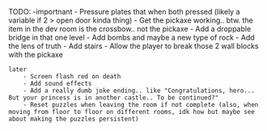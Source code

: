 TODO:
	-importnant
		- Pressure plates that when both pressed (likely a variable if 2 > open door kinda thing)
		- Get the pickaxe working.. btw. the item in the dev room is the crossbow.. not the pickaxe
		- Add a droppable bridge in that one level
		- Add bombs and maybe a new type of rock
		- Add the lens of truth
		- Add stairs
		- Allow the player to break those 2 wall blocks with the pickaxe

	later
		- Screen flash red on death
		- Add sound effects
		- Add a really dumb joke ending.. like "Congratulations, hero... But your princess is in another castle.. To be continued?"
		- Reset puzzles when leaving the room if not complete (also, when moving from floor to floor on different rooms, idk how but maybe see about making the puzzles persistent)
		
